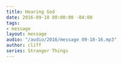 ```yaml
---
title: Hearing God
date: 2016-09-18 00:00:00 -04:00
tags:
- message
layout: message
audio: "/audio/2016/message 09-18-16.mp3"
author: cliff
series: Stranger Things
---
```


